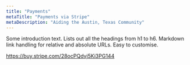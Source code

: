 ```yaml
---
title: "Payments"
metaTitle: "Payments via Stripe"
metaDescription: "Aiding the Austin, Texas Community"
---
```


Some introduction text. Lists out all the headings from h1 to h6. Markdown link handling for relative and absolute URLs. Easy to customise.

https://buy.stripe.com/28ocPQdvj5Ki3PG144

<!--

# Heading H1
Heading 1 text changed. intro.md

## Heading H2
Heading 2 text

### Heading H3
Heading 3 text

#### Heading H4
Heading 4 text

##### Heading H5
Heading 5 text 

###### Heading H6
Heading 6 text 

## Lists
- Item 1
- Item 2
- Item 3
- Item 4
- Item 5 changed

## Links

* Relative: [Codeblock](/codeblock)
* Absolute: [Demo](https://learn.hasura.io/graphql/react)

-->